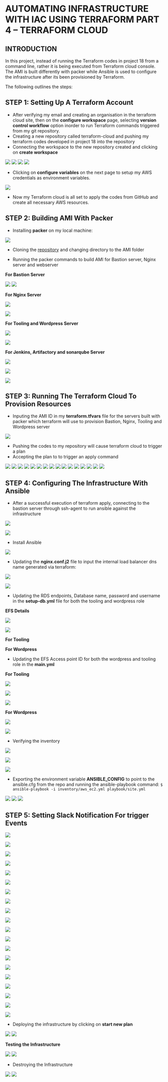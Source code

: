 # AUTOMATING INFRASTRUCTURE WITH IAC USING TERRAFORM PART 4 – TERRAFORM CLOUD
## INTRODUCTION
In this project, instead of running the Terraform codes in project 18 from a command line, rather it is being executed from Terraform cloud console. The AMI is built differently with packer while Ansible is used to configure the infrastructure after its been provisioned by Terraform.

The following outlines the steps:

## STEP 1: Setting Up A Terraform Account

- After verifying my email and creating an organisation in the terraform cloud site, then on the **configure workspace** page, selecting **version control workflow** option inorder to run Terraform commands triggered from my git repository.
- Creating a new repository called terraform-cloud and pushing my terraform codes developed in project 18 into the repository
- Connecting the workspace to the new repository created and clicking on **create workspace**



![](./images/create%20workspace01.png)
![](./images/create%20workspace02.png)
![](./images/create%20workspace03.png)
![](./images/create%20workspace04.png)


- Clicking on **configure variables** on the next page to setup my AWS credentials as environment variables.

![](./images/create%20workspace05.png)

- Now my Terraform cloud is all set to apply the codes from GitHub and create all necessary AWS resources.

## STEP 2: Building AMI With Packer

- Installing **packer** on my local machine:

![](./images/Install%20packer.png)

- Cloning the [repository](https://github.com/darey-devops/PBL-project-19.git) and changing directory to the AMI folder

- Running the packer commands to build AMI for Bastion server, Nginx server and webserver

**For Bastion Server**

![](./images/ami%20created.png)
![](./images/bastion%20ami%20created.png)

**For Nginx Server**

![](./images/creating%20nginx%20ami.png)

![](./images/nginx%20ami%20created.png)

**For Tooling and Wordpress Server**

![](./images/web%20ami%20creating.png)

![](./images/web%20ami%20created.png)

**For Jenkins, Artifactory and sonarqube Server**

![](./images/creating%20ubuntu%20ami.png)

![](./images/ububtu%20ami%20created.png)

![](./images/all%20amis%20created.png)

## STEP 3: Running The Terraform Cloud To Provision Resources

- Inputing the AMI ID in my **terraform.tfvars** file for the servers built with packer which terraform will use to provision Bastion, Nginx, Tooling and Wordpress server

![](./images/update%20terraform%20with%20new%20ami's.png)

- Pushing the codes to my repository will cause terraform cloud to trigger a plan
- Accepting the plan to to trigger an apply command

![](./images/git%20push.png)
![](./images/new%20push%20captured.png)
![](./images/run%20successful.png)
![](./images/confirm%20%26%20apply.png)
![](./images/confirm%20%26%20apply02.png)
![](./images/applying.png)
![](./images/applying02.png)
![](./images/Instances%20created.png)
![](./images/Security%20groups%20creted.png)
![](./images/Load%20balancer%20created.png)
![](./images/S3%20bucket%20created.png)
![](./images/dynamodb%20table%20created.png)
![](./images/VPC%20created.png)
![](./images/Subnets%20created.png)
![](./images/routing%20tables.png)
![](./images/Cert%20created.png)


## STEP 4: Configuring The Infrastructure With Ansible

- After a successful execution of terraform apply, connecting to the bastion server through ssh-agent to run ansible against the infrastructure

![](./images/key.png)

![](./images/key02.png)

- Install Ansible

![](./images/install%20ansible.png)

- Updating the **nginx.conf.j2** file to input the internal load balancer dns name generated via terraform:

![](./images/update%20loadbalancer.png)

![](./images/update%20loadbalancer01.png)

- Updating the RDS endpoints, Database name, password and username in the **setup-db.yml** file for both the tooling and wordpress role

**EFS Details**

![](./images/copy%20rds%20endpoint.png)

![](./images/replace%20tooling%20endpoint.png)




**For Tooling**



**For Wordpress**



- Updating the EFS Access point ID for both the wordpress and tooling role in the **main.yml**

**For Tooling**


![](./images/fstab%20for%20tooling.png)



![](./images/update%20fstab%20for%20tooling.png)

![](./images/update%20file%20system%20for%20tooling.png)

**For Wordpress**

![](./images/efs%20for%20wordpress.png)

![](./images/update%20fstab%20for%20wordpress.png)




- Verifying the inventory

![](./images/update%20roles%20path.png)

![](./images/edit%20config%20path.png)

![](./images/ansible-inventory%20graph.png)

- Exporting the environment variable **ANSIBLE_CONFIG** to point to the ansible.cfg from the repo and running the ansible-playbook command: `$ ansible-playbook -i inventory/aws_ec2.yml playbook/site.yml`

![](./images/running%20ansible.png)
![](./images/running%20ansible02.png)
![](./images/running%20ansible03.png)

## STEP 5: Setting Slack Notification For trigger Events

![](./images/confirm%20ssh%20to%20private%20instance02.png)

![](./images/confirm%20ssh%20to%20private%20instance02.png)

![](./images/wordpress%20error%20resolved.png)

![](./images/uncomment%20alb.png)

![](./images/uncomment%20listener.png)

![](./images/uncomment%20listener03.png)

![](./images/uncomment%20autoscalling%20attach.png)

![](./images/uncomment%20autoscalling%20attach02.png)

![](./images/uncomment%20autoscalling%20attach04.png)

![](./images/git%20push%20final.png)

![](./images/confirm%20%26%20apply%20for%20listners.png)

![](./images/loadbalancer%20listner%20readded.png)

![](./images/loadbalancer%20listner%20added02.png)

![](./images/wordpress%20targetgroup%20healthcheck.png)

![](./images/tooling%20targetgroup%20helthcheck.png)

![](./images/restart%20nginx%20on%20nginx%20server.png)

![](./images/nginx%20targetgroup%20healthcheck%20healthy.png)

![](./images/wordpress%20successful.png)

![](./images/tooling%20successful.png)

![](./images/gitlab%20pipelines%20running.png)



- Deploying the infrastructure by clicking on **start new plan**

![](https://github.com/somex6/Darey.io-Projects/blob/main/img/project19/22-running%20the%20terraform%20apply.png)
![](https://github.com/somex6/Darey.io-Projects/blob/main/img/project19/22-running%20the%20terraform%20apply-2.png)

**Testing the Infrastructure**

![](https://github.com/somex6/Darey.io-Projects/blob/main/img/project19/testing%20the%20deployment.png)
![](https://github.com/somex6/Darey.io-Projects/blob/main/img/project19/testing%20the%20deployment-2.png)

- Destroying the Infrastructure

![](https://github.com/somex6/Darey.io-Projects/blob/main/img/project19/23-terraform%20destroy.png)
![](https://github.com/somex6/Darey.io-Projects/blob/main/img/project19/23-terrafrorm%20destroy-2.png)